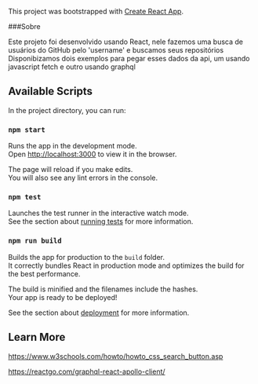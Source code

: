 This project was bootstrapped with [Create React App](https://github.com/facebook/create-react-app).

###Sobre

Este projeto foi desenvolvido usando React, nele fazemos uma busca de usuários do GitHub pelo 'username' e buscamos seus repositórios <br>
Disponibizamos dois exemplos para pegar esses dados da api, um usando javascript fetch e outro usando graphql

## Available Scripts

In the project directory, you can run:

### `npm start`

Runs the app in the development mode.<br>
Open [http://localhost:3000](http://localhost:3000) to view it in the browser.

The page will reload if you make edits.<br>
You will also see any lint errors in the console.

### `npm test`

Launches the test runner in the interactive watch mode.<br>
See the section about [running tests](https://facebook.github.io/create-react-app/docs/running-tests) for more information.

### `npm run build`

Builds the app for production to the `build` folder.<br>
It correctly bundles React in production mode and optimizes the build for the best performance.

The build is minified and the filenames include the hashes.<br>
Your app is ready to be deployed!

See the section about [deployment](https://facebook.github.io/create-react-app/docs/deployment) for more information.

## Learn More

https://www.w3schools.com/howto/howto_css_search_button.asp

https://reactgo.com/graphql-react-apollo-client/